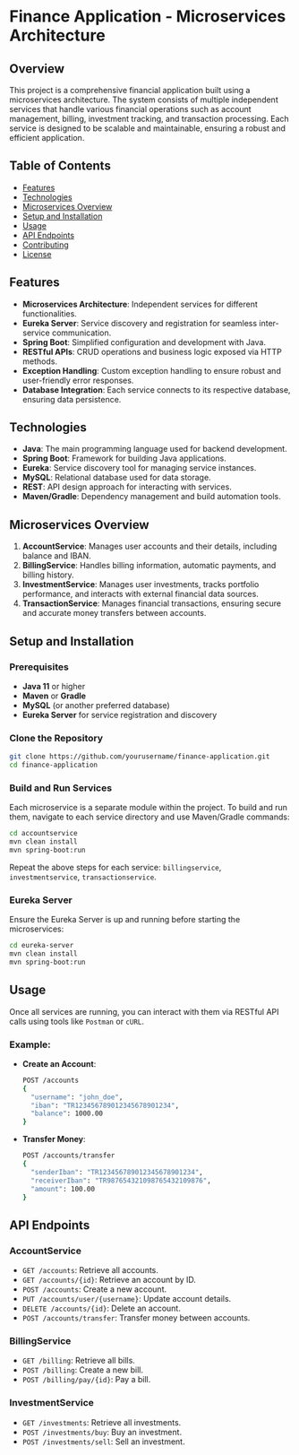 # Finance Application - Microservices Architecture

## Overview

This project is a comprehensive financial application built using a microservices architecture. The system consists of multiple independent services that handle various financial operations such as account management, billing, investment tracking, and transaction processing. Each service is designed to be scalable and maintainable, ensuring a robust and efficient application.

## Table of Contents

- [Features](#features)
- [Technologies](#technologies)
- [Microservices Overview](#microservices-overview)
- [Setup and Installation](#setup-and-installation)
- [Usage](#usage)
- [API Endpoints](#api-endpoints)
- [Contributing](#contributing)
- [License](#license)

## Features

- **Microservices Architecture**: Independent services for different functionalities.
- **Eureka Server**: Service discovery and registration for seamless inter-service communication.
- **Spring Boot**: Simplified configuration and development with Java.
- **RESTful APIs**: CRUD operations and business logic exposed via HTTP methods.
- **Exception Handling**: Custom exception handling to ensure robust and user-friendly error responses.
- **Database Integration**: Each service connects to its respective database, ensuring data persistence.

## Technologies

- **Java**: The main programming language used for backend development.
- **Spring Boot**: Framework for building Java applications.
- **Eureka**: Service discovery tool for managing service instances.
- **MySQL**: Relational database used for data storage.
- **REST**: API design approach for interacting with services.
- **Maven/Gradle**: Dependency management and build automation tools.

## Microservices Overview

1. **AccountService**: Manages user accounts and their details, including balance and IBAN.
2. **BillingService**: Handles billing information, automatic payments, and billing history.
3. **InvestmentService**: Manages user investments, tracks portfolio performance, and interacts with external financial data sources.
4. **TransactionService**: Manages financial transactions, ensuring secure and accurate money transfers between accounts.

## Setup and Installation

### Prerequisites

- **Java 11** or higher
- **Maven** or **Gradle**
- **MySQL** (or another preferred database)
- **Eureka Server** for service registration and discovery

### Clone the Repository

```bash
git clone https://github.com/yourusername/finance-application.git
cd finance-application
```

### Build and Run Services

Each microservice is a separate module within the project. To build and run them, navigate to each service directory and use Maven/Gradle commands:

```bash
cd accountservice
mvn clean install
mvn spring-boot:run
```

Repeat the above steps for each service: `billingservice`, `investmentservice`, `transactionservice`.

### Eureka Server

Ensure the Eureka Server is up and running before starting the microservices:

```bash
cd eureka-server
mvn clean install
mvn spring-boot:run
```

## Usage

Once all services are running, you can interact with them via RESTful API calls using tools like `Postman` or `cURL`.

### Example:

- **Create an Account**:
  ```bash
  POST /accounts
  {
    "username": "john_doe",
    "iban": "TR123456789012345678901234",
    "balance": 1000.00
  }
  ```

- **Transfer Money**:
  ```bash
  POST /accounts/transfer
  {
    "senderIban": "TR123456789012345678901234",
    "receiverIban": "TR987654321098765432109876",
    "amount": 100.00
  }
  ```

## API Endpoints

### AccountService
- `GET /accounts`: Retrieve all accounts.
- `GET /accounts/{id}`: Retrieve an account by ID.
- `POST /accounts`: Create a new account.
- `PUT /accounts/user/{username}`: Update account details.
- `DELETE /accounts/{id}`: Delete an account.
- `POST /accounts/transfer`: Transfer money between accounts.

### BillingService
- `GET /billing`: Retrieve all bills.
- `POST /billing`: Create a new bill.
- `POST /billing/pay/{id}`: Pay a bill.

### InvestmentService
- `GET /investments`: Retrieve all investments.
- `POST /investments/buy`: Buy an investment.
- `POST /investments/sell`: Sell an investment.
